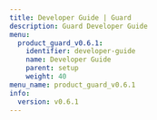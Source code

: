 ```yaml
---
title: Developer Guide | Guard
description: Guard Developer Guide
menu:
  product_guard_v0.6.1:
    identifier: developer-guide
    name: Developer Guide
    parent: setup
    weight: 40
menu_name: product_guard_v0.6.1
info:
  version: v0.6.1
---
```


